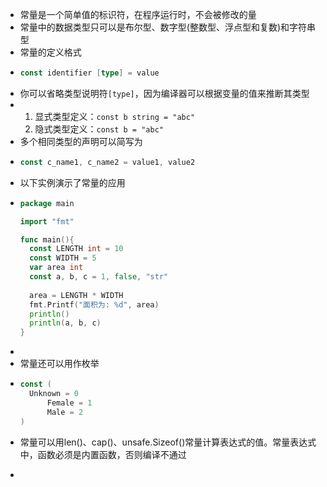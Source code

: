 - 常量是一个简单值的标识符，在程序运行时，不会被修改的量
- 常量中的数据类型只可以是布尔型、数字型(整数型、浮点型和复数)和字符串型
- 常量的定义格式
- ```go
  const identifier [type] = value
  ```
- 你可以省略类型说明符`[type]`，因为编译器可以根据变量的值来推断其类型
- 1. 显式类型定义：`const b string = "abc"`
  2. 隐式类型定义：`const b = "abc"`
- 多个相同类型的声明可以简写为
- ```go
  const c_name1, c_name2 = value1, value2
  ```
- 以下实例演示了常量的应用
- ```go
  package main
  
  import "fmt"
  
  func main(){
    const LENGTH int = 10
    const WIDTH = 5
    var area int
    const a, b, c = 1, false, "str"
    
    area = LENGTH * WIDTH
    fmt.Printf("面积为: %d", area)
    println()
    println(a, b, c)
  }
  ```
-
- 常量还可以用作枚举
- ```go
  const (
  	Unknown = 0
    	Female = 1
    	Male = 2
  )
  ```
- 常量可以用len()、cap()、unsafe.Sizeof()常量计算表达式的值。常量表达式中，函数必须是内置函数，否则编译不通过
- ```go
  ```